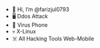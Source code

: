 - 👋 Hi, I’m @farizjul0793
- 🖥️ Ddos Attack 
- 📱 Virus Phone
- 💀 X-Linux
- ☠️ All Hacking Tools Web-Mobile

<!---
farizjul0793/farizjul0793 is a ✨ special ✨ repository because its `README.md` (this file) appears on your GitHub profile.
You can click the Preview link to take a look at your changes.
--->
